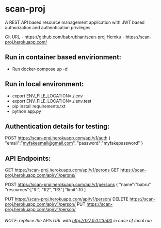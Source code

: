 # scan-proj
A REST API based resource management application with JWT based authorization and authentication privileges 

Git URL - https://github.com/babrubhan/scan-proj
Heroku - https://scan-proj.herokuapp.com/

## Run in container based envirionment:
  - Run docker-compose up -d
  
  
## Run in local environment:
  - export ENV_FILE_LOCATION=./.env
  - export ENV_FILE_LOCATION=./.env.test
  - pip install requirements.txt
  - python app.py
  
  
## Authentication details for testing:
POST https://scan-proj.herokuapp.com/api/v1/auth
{
"email":"myfakeemail@gmail.com",
"password":"myfakepassword"
}
  
## API Endpoints:

GET https://scan-proj.herokuapp.com/api/v1/perons
GET https://scan-proj.herokuapp.com/api/v1/perons/<id>

POST https://scan-proj.herokuapp.com/api/v1/persons
{
"name":"babru"
"resources":["R!", "R2", "R3"]
"limit":10
}

PUT https://scan-proj.herokuapp.com/api/v1/person/<id>
DELETE https://scan-proj.herokuapp.com/api/v1/person/<id>
PUT https://scan-proj.herokuapp.com/api/v1/person/<id>



###### NOTE: replace the APIs URL with http://127.0.0.1:3500 in case of local run
